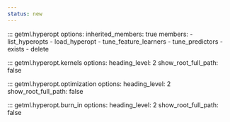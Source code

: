 ```yaml
---
status: new
---
```


::: getml.hyperopt
    options:
      inherited_members: true
      members:
        - list_hyperopts
        - load_hyperopt
        - tune_feature_learners
        - tune_predictors
        - exists
        - delete

::: getml.hyperopt.kernels
    options:
      heading_level: 2
      show_root_full_path: false

::: getml.hyperopt.optimization
    options:
      heading_level: 2
      show_root_full_path: false

::: getml.hyperopt.burn_in
    options:
      heading_level: 2
      show_root_full_path: false